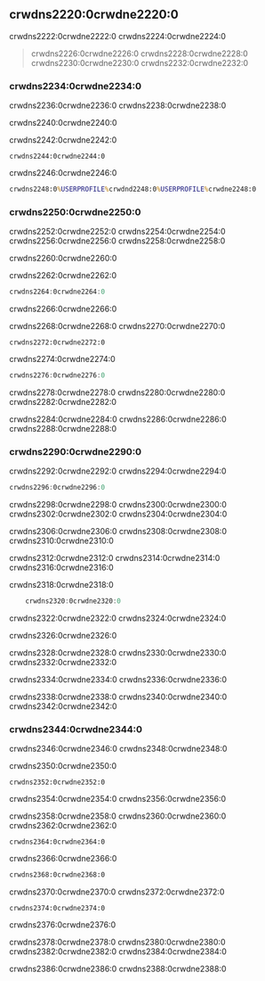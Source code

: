 ## crwdns2220:0crwdne2220:0

crwdns2222:0crwdne2222:0 crwdns2224:0crwdne2224:0

> crwdns2226:0crwdne2226:0 crwdns2228:0crwdne2228:0 crwdns2230:0crwdne2230:0 crwdns2232:0crwdne2232:0

### crwdns2234:0crwdne2234:0

crwdns2236:0crwdne2236:0 crwdns2238:0crwdne2238:0

crwdns2240:0crwdne2240:0

crwdns2242:0crwdne2242:0

```console
crwdns2244:0crwdne2244:0
```

crwdns2246:0crwdne2246:0

```cmd
crwdns2248:0%USERPROFILE%crwdnd2248:0%USERPROFILE%crwdne2248:0
```

### crwdns2250:0crwdne2250:0

crwdns2252:0crwdne2252:0 crwdns2254:0crwdne2254:0 crwdns2256:0crwdne2256:0 crwdns2258:0crwdne2258:0

crwdns2260:0crwdne2260:0

<span class="filename">crwdns2262:0crwdne2262:0</span>

```rust
crwdns2264:0crwdne2264:0
```

<span class="caption">crwdns2266:0crwdne2266:0</span>

crwdns2268:0crwdne2268:0 crwdns2270:0crwdne2270:0

```console
crwdns2272:0crwdne2272:0
```

crwdns2274:0crwdne2274:0

```powershell
crwdns2276:0crwdne2276:0
```

crwdns2278:0crwdne2278:0 crwdns2280:0crwdne2280:0<!-- ignore --> crwdns2282:0crwdne2282:0

crwdns2284:0crwdne2284:0 crwdns2286:0crwdne2286:0 crwdns2288:0crwdne2288:0

### crwdns2290:0crwdne2290:0

crwdns2292:0crwdne2292:0 crwdns2294:0crwdne2294:0

```rust
crwdns2296:0crwdne2296:0
```

crwdns2298:0crwdne2298:0 crwdns2300:0crwdne2300:0 crwdns2302:0crwdne2302:0 crwdns2304:0crwdne2304:0

crwdns2306:0crwdne2306:0 crwdns2308:0crwdne2308:0 crwdns2310:0crwdne2310:0

crwdns2312:0crwdne2312:0 crwdns2314:0crwdne2314:0 crwdns2316:0crwdne2316:0

crwdns2318:0crwdne2318:0

```rust
    crwdns2320:0crwdne2320:0
```

crwdns2322:0crwdne2322:0 crwdns2324:0crwdne2324:0

crwdns2326:0crwdne2326:0

crwdns2328:0crwdne2328:0 crwdns2330:0crwdne2330:0 crwdns2332:0crwdne2332:0

crwdns2334:0crwdne2334:0 crwdns2336:0crwdne2336:0

crwdns2338:0crwdne2338:0 crwdns2340:0crwdne2340:0 crwdns2342:0crwdne2342:0

### crwdns2344:0crwdne2344:0

crwdns2346:0crwdne2346:0 crwdns2348:0crwdne2348:0

crwdns2350:0crwdne2350:0

```console
crwdns2352:0crwdne2352:0
```

crwdns2354:0crwdne2354:0 crwdns2356:0crwdne2356:0

crwdns2358:0crwdne2358:0 crwdns2360:0crwdne2360:0 crwdns2362:0crwdne2362:0

```text
crwdns2364:0crwdne2364:0
```

crwdns2366:0crwdne2366:0

```cmd
crwdns2368:0crwdne2368:0
```

crwdns2370:0crwdne2370:0 crwdns2372:0crwdne2372:0

```console
crwdns2374:0crwdne2374:0
```

crwdns2376:0crwdne2376:0

crwdns2378:0crwdne2378:0 crwdns2380:0crwdne2380:0 crwdns2382:0crwdne2382:0 crwdns2384:0crwdne2384:0

crwdns2386:0crwdne2386:0 crwdns2388:0crwdne2388:0